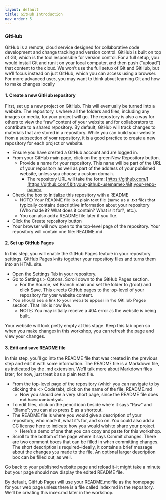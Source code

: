 ```yaml
---
layout: default
title: GitHub Introduction
nav_order: 5
---
```


### GitHub

GitHub is a remote, cloud service designed for collaborative code development and change tracking and version control. GitHub is built on top of Git, which is the tool responsible for version control. For a full setup, you would install Git and run it on your local computer, and then push (“upload”) that content to the cloud. We won’t use the full setup of Git and GitHub, but we’ll focus instead on just GitHub, which you can access using a browser. For more advanced uses, you may want to think about learning Git and how to make changes locally. 

#### 1. Create a new GitHub repository

First, set up a new project on GitHub. This will eventually be turned into a website. The repository is where all the folders and files, including any images or media, for your project will go. The repository is also a way for others to view the “raw” content of your website and for collaborators to contribute to a shared repository. By default, GitHub will track changes to materials that are stored in a repository. While you can build your website from a subsection of your repository, it is a good practice to create a new repository for each project or website.

* Ensure you have created a GitHub account and are logged in.
* From your GitHub main page, click on the green New Repository button. 
    * Provide a name for your repository. This name will be part of the URL of your repository as well as part of the address of your published website, unless you choose a custom domain.
        * The repository URL will take the form: [https://github.com/](https://github.com/)&lt;your-github-username>/&lt;your-repo-name>
* Check the box to Initialize this repository with a README
    * NOTE: Your README file is a plain text file (same as a .txt file) that typically contains descriptive information about your repository (Who made it? What does it contain? What is it for?, etc.).
    * You can also add a README file later if you like.
* Click the Create repository button
* Your browser will now open to the top-level page of the repository. Your repository will contain one file: README.md.

#### 2. Set up GitHub Pages 

In this step, you will enable the GitHub Pages feature in your repository settings. GitHub Pages knits together your repository files and turns them into an HTML site.

* Open the Settings Tab in your repository. 
* Go to Settings > Options. Scroll down to the GitHub Pages section.
    * For the Source, set Branch:main and set the folder to /(root) and click Save. This directs GitHub pages to the top-level of your repository for your website content.
* You should see a link to your website appear in the GitHub Pages section. That link is now live.
    * NOTE: You may initially receive a 404 error as the website is being built.

Your website will look pretty empty at this stage. Keep this tab open so when you make changes in this workshop, you can refresh the page and view your changes.

#### 3. Edit and save README file 

In this step, you’ll go into the README file that was created in the previous step and edit it with some information. The README file is a Markdown file, as indicated by the .md extension. We’ll talk more about Markdown files later; for now, just treat it as a plain text file.

* From the top-level page of the repository (which you can navigate to by clicking the &lt;> Code tab), click on the name of the file, README.md
    * Now you should see a very short page, since the README file does not have content yet.
* To edit files, click on the pencil icon beside where it says “Raw” and “Blame”; you can also press E as a shortcut. 
* The README file is where you would give a description of your repository, who made it, what it’s for, and so on. You could also add a CC license here to indicate how you would wish to share your project. 
    * Here’s a demo of one that you can copy and paste for this workshop.
* Scroll to the bottom of the page where it says Commit changes. There are two comment boxes that can be filled in when committing changes. The short description is required–ideally, it contains a brief message about the changes you made to the file. An optional larger description box can be filled out, as well.

Go back to your published website page and reload it–it might take a minute but your page should now display the edited README file.

By default, GitHub Pages will use your README.md file as the homepage for your web page unless there is a file called index.md in the repository. We’ll be creating this index.md later in the workshop. 
